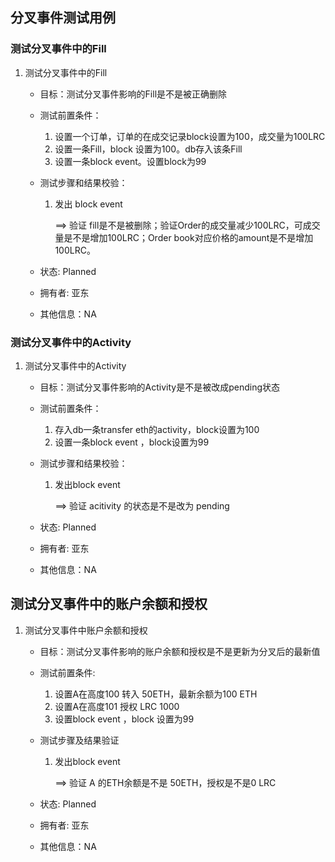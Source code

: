 ## 分叉事件测试用例

### 测试分叉事件中的Fill

1. 测试分叉事件中的Fill

   - 目标：测试分叉事件影响的Fill是不是被正确删除

   - 测试前置条件：

     1. 设置一个订单，订单的在成交记录block设置为100，成交量为100LRC
     2. 设置一条Fill，block 设置为100。db存入该条Fill
     3. 设置一条block event。设置block为99

   - 测试步骤和结果校验：

     1. 发出 block event 

        ==> 验证 fill是不是被删除；验证Order的成交量减少100LRC，可成交量是不是增加100LRC；Order book对应价格的amount是不是增加100LRC。

   - 状态: Planned

   - 拥有者: 亚东

   - 其他信息：NA

### 测试分叉事件中的Activity

1. 测试分叉事件中的Activity

   - 目标：测试分叉事件影响的Activity是不是被改成pending状态

   - 测试前置条件：

     1. 存入db一条transfer eth的activity，block设置为100
     2. 设置一条block event ，block设置为99

   - 测试步骤和结果校验：

     1. 发出block event 

        ==> 验证 acitivity 的状态是不是改为 pending

   - 状态: Planned

   - 拥有者: 亚东

   - 其他信息：NA

## 测试分叉事件中的账户余额和授权

1. 测试分叉事件中账户余额和授权

   - 目标：测试分叉事件影响的账户余额和授权是不是更新为分叉后的最新值

   - 测试前置条件:

     1. 设置A在高度100 转入 50ETH，最新余额为100 ETH
     2. 设置A在高度101 授权 LRC 1000
     3. 设置block event ，block 设置为99

   - 测试步骤及结果验证

     1. 发出block event

        ==> 验证 A 的ETH余额是不是 50ETH，授权是不是0 LRC

   - 状态: Planned

   - 拥有者: 亚东

   - 其他信息：NA


​     

